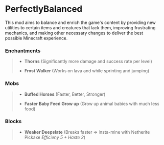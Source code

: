 
# PerfectlyBalanced

This mod aims to balance and enrich the game's content by providing new utilities to certain items and creatures that lack them, improving frustrating mechanics, and making other necessary changes to deliver the best possible Minecraft experience.



### Enchantments

> - **Thorns** (Significantly more damage and success rate per level)
>
> 
> - **Frost Walker** (Works on lava and while sprinting and jumping)



### Mobs

> - **Buffed Horses** (Faster, Better, Stronger)
>
>
> - **Faster Baby Feed Grow up** (Grow up animal babies with much less food)


### Blocks

> - **Weaker Deepslate** (Breaks faster => Insta-mine with Netherite Pickaxe *Efficieny 5 + Haste 2*)